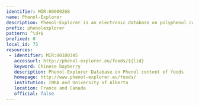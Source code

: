 ```yaml
---
identifier: MIR:00000268
name: Phenol-Explorer
description: Phenol-Explorer is an electronic database on polyphenol content in foods. Polyphenols form a wide group of natural antioxidants present in a large number of foods and beverages. They contribute to food characteristics such as taste, colour or shelf-life. They also participate in the prevention of several major chronic diseases such as cardiovascular diseases, diabetes, cancers, neurodegenerative diseases or osteoporosis.
prefix: phenolexplorer
pattern: ^\d+$
prefixed: 0
local_id: 75
resources:
 - identifier: MIR:00100345
   accessurl: http://phenol-explorer.eu/foods/${lid}
   keyword: Chinese bayberry
   description: Phenol-Explorer Database on Phenol content of foods
   homepage: http://www.phenol-explorer.eu/foods/
   institution: INRA and University of Alberta
   location: France and Canada
   official: false
---
```

